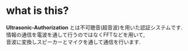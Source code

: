 # what is this?

**Ultrasonic-Authorization** とは不可聴音(超音波)を用いた認証システムです.  
情報の通信を電波を通して行うのではなくFFTなどを用いて,  
音波に変換しスピーカーとマイクを通して通信を行います.
